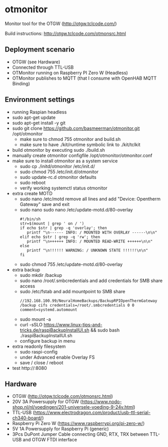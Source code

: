 # otmonitor
Monitor tool for the OTGW (http://otgw.tclcode.com/)

Build instructions: http://otgw.tclcode.com/otmonsrc.html

## Deployment scenario
* OTGW (see Hardware)
* Connected through TTL-USB
* OTMonitor running on Raspberry PI Zero W (Headless)
* OTMonitor publishes to MQTT (that I consume with OpenHAB MQTT Binding)

## Environment settings
* running Raspian headless
* sudo apt-get update
* sudo apt-get install -y git
* sudo git clone https://github.com/basmeerman/otmonitor.git /opt/otmonitor
  * make sure to chmod 755 otmonitor and build.sh
  * make sure to have ./kit/runtime symbolic link to ./kit/tclkit
* build otmonitor by executing sudo ./build.sh
* manually create otmonitor configfile /opt/otmonitor/otmonitor.conf
* make sure to install otmonitor as a system service 
  * sudo cp ./initd/otmonitor /etc/init.d/
  * sudo chmod 755 /etc/init.d/otmonitor
  * sudo update-rc.d otmonitor defaults  
  * sudo reboot
  * verify working systemctl status otmonitor
* extra create MOTD
  * sudo nano /etc/motd remove all lines and add "Device: Opentherm Gateway" save and exit
  * sudo nano sudo nano /etc/update-motd.d/80-overlay
    ``` 
    #!/bin/sh
    str=$(mount | grep ' on / ')
    if echo $str | grep -q 'overlay'; then
       printf "\n------ INFO: / MOUNTED WITH OVERLAY ------\n\n"
    elif echo $str | grep -q 'rw'; then
       printf "\n++++++ INFO: / MOUNTED READ-WRITE ++++++\n\n"
    else
       printf "\n!!!!!! WARNING: / UNKNOWN STATE !!!!!!\n\n"
    fi
    ```
  * sudo chmod 755 /etc/update-motd.d/80-overlay
* extra backup
  * sudo mkdir /backup
  * sudo nano /root/.smbcredentials and add credentials for SMB share access
  * sudo /etc/fstab and add mountpoint to SMB share   
    ```
    //192.168.100.99/NeuralHomeBackups/BackupRPIOpenThermGateway /backup cifs credentials=/root/.smbcredentials 0 0 comment=systemd.automount
    ```
  * sudo mount -a
  * curl -sSLO https://www.linux-tips-and-tricks.de/raspiBackupInstallUI.sh && sudo bash ./raspiBackupInstallUI.sh 
  * configure backup in menu
* extra readonly filesystem
  * sudo raspi-config
  * under Advanced enable Overlay FS
  * save / close / reboot
* test http://<ipaddress>:8080
   

## Hardware
* OTGW (http://otgw.tclcode.com/otmonsrc.html)
* 20V 3A Powersupply for OTGW (https://www.nodo-shop.nl/nl/voedingen/201-universele-voeding-9-24v.html)
* TTL-USB (https://www.electrodragon.com/product/usb-ttl-serial-ch340-board/)
* Raspberry Pi Zero W (https://www.raspberrypi.org/pi-zero-w/)
* 5V 1A Powersupply for Raspberry Pi (generic)
* 3Pcs DuPont Jumper Cable connecting GND, RTX, TRX between TTL-USB and OTGW FTDI interface
